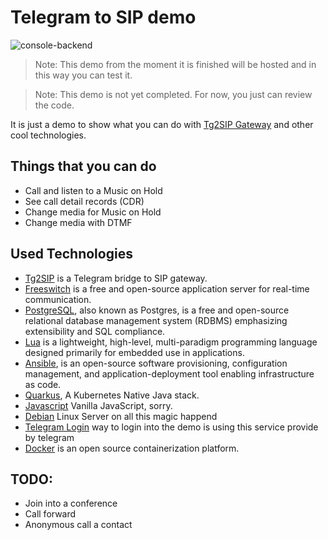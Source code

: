Telegram to SIP demo
====================

![console-backend](https://github.com/hectorvent/tg2sip-demo/workflows/Build%20Tg2SIP%20Demo%20WebConsole/badge.svg)

> Note: This demo from the moment it is finished will be hosted and in this way you can test it.

> Note: This demo is not yet completed. For now, you just can review the code.

It is just a demo to show what you can do with [Tg2SIP Gateway](https://github.com/hectorvent/tg2sip) and other cool technologies.

## Things that you can do

- Call and listen to a Music on Hold
- See call detail records (CDR)
- Change media for Music on Hold
- Change media with DTMF

## Used Technologies

- [Tg2SIP](https://github.com/hectorvent/tg2sip) is a Telegram bridge to SIP gateway.
- [Freeswitch](https://freeswitch.com/) is a free and open-source application server for real-time communication.
- [PostgreSQL](https://www.postgresql.org/), also known as Postgres, is a free and open-source relational database management system (RDBMS) emphasizing extensibility and SQL compliance.
- [Lua]() is a lightweight, high-level, multi-paradigm programming language designed primarily for embedded use in applications.
- [Ansible](https://www.ansible.com/), is an open-source software provisioning, configuration management, and application-deployment tool enabling infrastructure as code.
- [Quarkus](), A Kubernetes Native Java stack.
- [Javascript]() Vanilla JavaScript, sorry.
- [Debian]() Linux Server on all this magic happend
- [Telegram Login](https://telegram.org/blog/login) way to login into the demo is using this service provide by telegram
- [Docker](https://www.docker.com/) is an open source containerization platform.

## TODO:

* Join into a conference
* Call forward
* Anonymous call a contact
